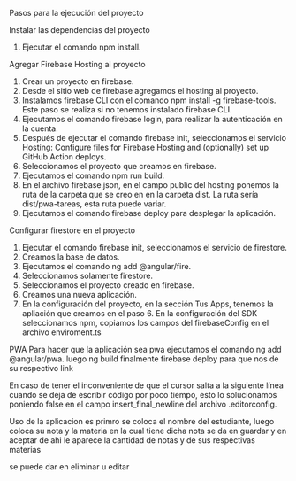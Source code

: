 Pasos para la ejecución del proyecto

Instalar las dependencias del proyecto
1) Ejecutar el comando npm install.

Agregar Firebase Hosting al proyecto
1) Crear un proyecto en firebase.
2) Desde el sitio web de firebase agregamos el hosting al proyecto.
3) Instalamos firebase CLI con el comando npm install -g firebase-tools. Este paso se realiza si 
no tenemos instalado firebase CLI.
4) Ejecutamos el comando firebase login, para realizar la autenticación en la cuenta.
5) Después de ejecutar el comando firebase init, seleccionamos el servicio Hosting: Configure files for Firebase Hosting and (optionally) set up GitHub Action deploys.
6) Seleccionamos el proyecto que creamos en firebase.
7) Ejecutamos el comando npm run build.
8) En el archivo firebase.json, en el campo public del hosting ponemos la ruta de la carpeta que se creo en en la carpeta dist. La ruta sería dist/pwa-tareas, esta ruta puede variar.
9) Ejecutamos el comando firebase deploy para desplegar la aplicación.


Configurar firestore en el proyecto
1) Ejecutar el comando firebase init, seleccionamos el servicio de firestore.
2) Creamos la base de datos.
3) Ejecutamos el comando ng add @angular/fire.
4) Seleccionamos solamente firestore.
5) Seleccionamos el proyecto creado en firebase.
6) Creamos una nueva aplicación.
7) En la configuración del proyecto, en la sección Tus Apps, tenemos la apliación que creamos en 
el paso 6. En la configuración del SDK seleccionamos npm, copiamos los campos del firebaseConfig 
en el archivo enviroment.ts


PWA
Para hacer que la aplicación sea pwa ejecutamos el comando ng add @angular/pwa.
luego ng build 
finalmente firebase deploy para que nos de su respectivo link



En caso de tener el inconveniente de que el cursor salta a la siguiente línea cuando se deja de escribir código por poco tiempo, esto lo solucionamos poniendo false en el campo insert_final_newline del archivo .editorconfig.


Uso de la aplicacion es 
primro se coloca el nombre del estudiante,  luego coloca su nota y la materia en la cual tiene dicha nota
se da en guardar y en aceptar de ahi le aparece la cantidad de notas y de sus respectivas materias 

se puede dar en eliminar u editar
